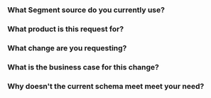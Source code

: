 ### What Segment source do you currently use?

### What product is this request for?

### What change are you requesting?

### What is the business case for this change?

### Why doesn't the current schema meet meet your need?
